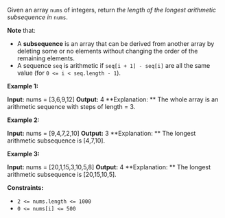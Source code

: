 
Given an array  `nums`  of integers, return  _the length of the longest arithmetic subsequence in_  `nums`.

**Note**  that:

-   A  **subsequence**  is an array that can be derived from another array by deleting some or no elements without changing the order of the remaining elements.
-   A sequence  `seq`  is arithmetic if  `seq[i + 1] - seq[i]`  are all the same value (for  `0 <= i < seq.length - 1`).

**Example 1:**

**Input:** nums = [3,6,9,12]
**Output:** 4
**Explanation: ** The whole array is an arithmetic sequence with steps of length = 3.

**Example 2:**

**Input:** nums = [9,4,7,2,10]
**Output:** 3
**Explanation: ** The longest arithmetic subsequence is [4,7,10].

**Example 3:**

**Input:** nums = [20,1,15,3,10,5,8]
**Output:** 4
**Explanation: ** The longest arithmetic subsequence is [20,15,10,5].

**Constraints:**

-   `2 <= nums.length <= 1000`
-   `0 <= nums[i] <= 500`